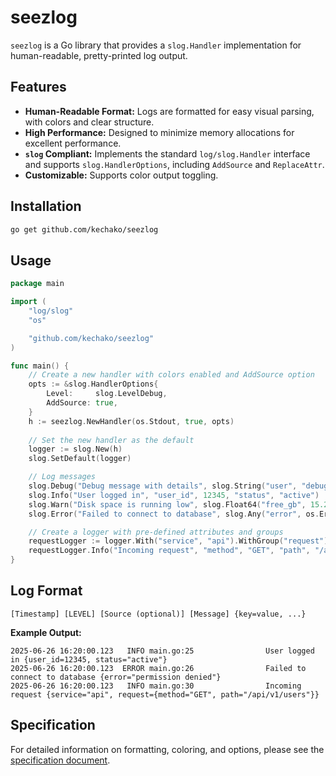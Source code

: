 # seezlog

`seezlog` is a Go library that provides a `slog.Handler` implementation for human-readable, pretty-printed log output.

## Features

- **Human-Readable Format:** Logs are formatted for easy visual parsing, with colors and clear structure.
- **High Performance:** Designed to minimize memory allocations for excellent performance.
- **`slog` Compliant:** Implements the standard `log/slog.Handler` interface and supports `slog.HandlerOptions`, including `AddSource` and `ReplaceAttr`.
- **Customizable:** Supports color output toggling.

## Installation

```bash
go get github.com/kechako/seezlog
```

## Usage

```go
package main

import (
	"log/slog"
	"os"

	"github.com/kechako/seezlog"
)

func main() {
	// Create a new handler with colors enabled and AddSource option
	opts := &slog.HandlerOptions{
		Level:     slog.LevelDebug,
		AddSource: true,
	}
	h := seezlog.NewHandler(os.Stdout, true, opts)
	
	// Set the new handler as the default
	logger := slog.New(h)
	slog.SetDefault(logger)

	// Log messages
	slog.Debug("Debug message with details", slog.String("user", "debug"))
	slog.Info("User logged in", "user_id", 12345, "status", "active")
	slog.Warn("Disk space is running low", slog.Float64("free_gb", 15.2))
	slog.Error("Failed to connect to database", slog.Any("error", os.ErrPermission))

	// Create a logger with pre-defined attributes and groups
	requestLogger := logger.With("service", "api").WithGroup("request")
	requestLogger.Info("Incoming request", "method", "GET", "path", "/api/v1/users")
}
```

## Log Format

```
[Timestamp] [LEVEL] [Source (optional)] [Message] {key=value, ...}
```

**Example Output:**

```
2025-06-26 16:20:00.123   INFO main.go:25                User logged in {user_id=12345, status="active"}
2025-06-26 16:20:00.123  ERROR main.go:26                Failed to connect to database {error="permission denied"}
2025-06-26 16:20:00.123   INFO main.go:30                Incoming request {service="api", request={method="GET", path="/api/v1/users"}}
```

## Specification

For detailed information on formatting, coloring, and options, please see the [specification document](docs/specification.md).
